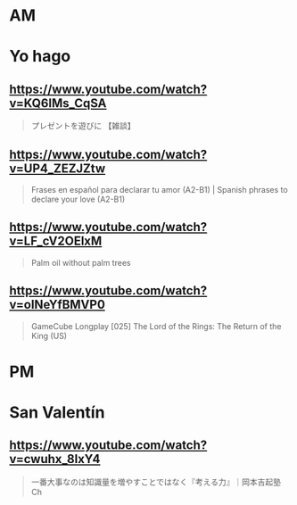# AM
# Yo hago

## https://www.youtube.com/watch?v=KQ6lMs_CqSA

> プレゼントを遊びに 【雑談】

## https://www.youtube.com/watch?v=UP4_ZEZJZtw

> Frases en español para declarar tu amor (A2-B1) | Spanish phrases to declare your love (A2-B1)

## https://www.youtube.com/watch?v=LF_cV2OElxM

> Palm oil without palm trees 

## https://www.youtube.com/watch?v=oINeYfBMVP0

> GameCube Longplay [025] The Lord of the Rings: The Return of the King (US) 

# PM

# San Valentín

## https://www.youtube.com/watch?v=cwuhx_8lxY4

> 一番大事なのは知識量を増やすことではなく『考える力』｜岡本吉起塾Ch 
